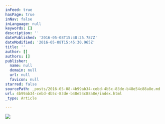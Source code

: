 ```yaml
---
inFeed: true
hasPage: true
inNav: false
inLanguage: null
keywords: []
description: ''
datePublished: '2016-05-08T15:48:25.787Z'
dateModified: '2016-05-08T15:45:30.965Z'
title: ''
author: []
authors: []
publisher:
  name: null
  domain: null
  url: null
  favicon: null
starred: false
sourcePath: _posts/2016-05-08-4b99ab34-cebd-4b5c-83de-b48e54c88a8e.md
url: 4b99ab34-cebd-4b5c-83de-b48e54c88a8e/index.html
_type: Article

---
```

![](https://the-grid-user-content.s3-us-west-2.amazonaws.com/4153a584-b5d0-4aec-b068-f511990505bc.jpg)